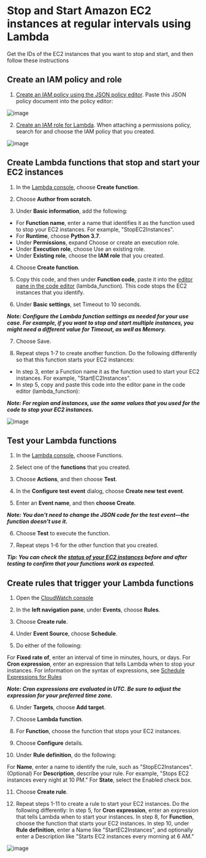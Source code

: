 # Stop and Start Amazon EC2 instances at regular intervals using Lambda

Get the IDs of the EC2 instances that you want to stop and start, and then follow these instructions



 ## Create an IAM policy and role
1.    [Create an IAM policy using the JSON policy editor](https://docs.aws.amazon.com/IAM/latest/UserGuide/access_policies_create.html#access_policies_create-json-editor). Paste this JSON policy document into the policy editor:

![image](https://user-images.githubusercontent.com/46423346/74591960-af758680-5042-11ea-86e1-09ea23095958.png)

2.    [Create an IAM role for Lambda](https://docs.aws.amazon.com/IAM/latest/UserGuide/id_roles_create_for-service.html#roles-creatingrole-service-console). When attaching a permissions policy, search for and choose the IAM policy that you created.

![image](https://user-images.githubusercontent.com/46423346/74592061-94efdd00-5043-11ea-9f5a-02049ca172ae.png)

## Create Lambda functions that stop and start your EC2 instances
1.    In the [Lambda console](https://console.aws.amazon.com/lambda/home?region=us-east-1#/functions), choose **Create function**.

2.    Choose **Author from scratch.**

3.    Under **Basic information**, add the following:

- For **Function name**, enter a name that identifies it as the function used to stop your EC2 instances. For example, "StopEC2Instances".
- For **Runtime**, choose **Python 3.7**.
- Under **Permissions**, expand Choose or create an execution role.
- Under **Execution role**, choose Use an existing role.
- Under **Existing role**, choose the **IAM role** that you created.

4.    Choose **Create function**.

5.    Copy this code, and then under **Function code**, paste it into the [editor pane in the code editor](https://docs.aws.amazon.com/lambda/latest/dg/code-editor.html#code-editor-code) (lambda_function). This code stops the EC2 instances that you identify.

6.    Under **Basic settings**, set Timeout to 10 seconds.

***Note: Configure the Lambda function settings as needed for your use case. For example, if you want to stop and start multiple instances, you might need a different value for Timeout, as well as Memory.***

7.    Choose Save.

8.    Repeat steps 1-7 to create another function. Do the following differently so that this function starts your EC2 instances:

- In step 3, enter a Function name it as the function used to start your EC2 instances. For example, "StartEC2Instances".
- In step 5, copy and paste this code into the editor pane in the code editor (lambda_function):

***Note: For region and instances, use the same values that you used for the code to stop your EC2 instances.***

![image](https://user-images.githubusercontent.com/46423346/74592081-cbc5f300-5043-11ea-906f-af78117b92a6.png)


## Test your Lambda functions

1.    In the [Lambda console](https://console.aws.amazon.com/lambda/home?region=us-east-1#/functions), choose Functions.

2.    Select one of the **functions** that you created.

3.    Choose **Actions**, and then choose **Test**.

4.    In the **Configure test event** dialog, choose **Create new test event**.

5.    Enter an **Event name**, and then **choose Create**.

***Note: You don't need to change the JSON code for the test event—the function doesn't use it.***

6.    Choose **Test** to execute the function.

7.    Repeat steps 1-6 for the other function that you created.

***Tip: You can check the [status of your EC2 instances](https://docs.aws.amazon.com/AWSEC2/latest/UserGuide/monitoring-system-instance-status-check.html#viewing_status) before and after testing to confirm that your functions work as expected.***



## Create rules that trigger your Lambda functions

1.    Open the [CloudWatch console](https://console.aws.amazon.com/cloudwatch/home?region=us-east-1)

2.    In the **left navigation pane**, under **Events**, choose **Rules**.

3.    Choose **Create rule**.

4.    Under **Event Source**, choose **Schedule**.

5.    Do either of the following:

For **Fixed rate of**, enter an interval of time in minutes, hours, or days.
For **Cron expression**, enter an expression that tells Lambda when to stop your instances. For information on the syntax of expressions, see [Schedule Expressions for Rules](https://docs.aws.amazon.com/AmazonCloudWatch/latest/events/ScheduledEvents.html)

***Note: **Cron expressions** are evaluated in UTC. Be sure to adjust the expression for your preferred time zone.***

6.    Under **Targets**, choose **Add target**.

7.    Choose **Lambda function**.

8.    For **Function**, choose the function that stops your EC2 instances.

9.    Choose **Configure** details.

10.    Under **Rule definition**, do the following:

For **Name**, enter a name to identify the rule, such as "StopEC2Instances".
(Optional) For **Description**, describe your rule. For example, "Stops EC2 instances every night at 10 PM."
For **State**, select the Enabled check box.

11.    Choose **Create rule**.

12.    Repeat steps 1-11 to create a rule to start your EC2 instances. Do the following differently:
In step 5, for **Cron expression**, enter an expression that tells Lambda when to start your instances.
In step 8, for **Function**, choose the function that starts your EC2 instances.
In step 10, under **Rule definition**, enter a Name like "StartEC2Instances", and optionally enter a Description like "Starts EC2 instances every morning at 6 AM."

![image](https://user-images.githubusercontent.com/46423346/74592293-d8e3e180-5045-11ea-8f36-fc9d410b5795.png)


